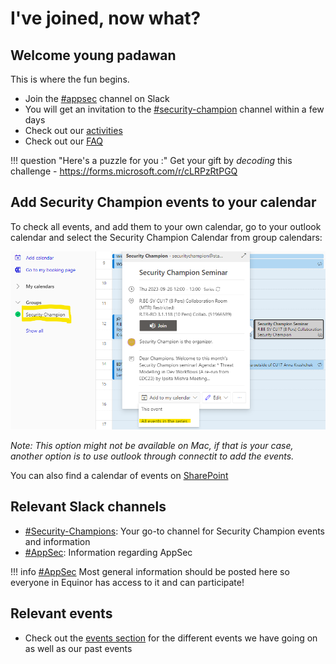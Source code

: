 # I've joined, now what?

## Welcome young padawan

This is where the fun begins.

- Join the [#appsec](https://equinor.slack.com/archives/CMM6FSW5V) channel on Slack
- You will get an invitation to the [#security-champion](https://equinor.slack.com/archives/C036HGPBJ04) channel within a few days
- Check out our [activities](./2-security_champion_activities.md)
- Check out our [FAQ](./3-faq.md)

!!! question "Here's a puzzle for you :"
    Get your gift by _decoding_ this challenge - <https://forms.microsoft.com/r/cLRPzRtPGQ>

## Add Security Champion events to your calendar

To check all events, and add them to your own calendar, go to your outlook calendar and select the Security Champion Calendar from group calendars:

![Security Champion Calendar](./add_SecurityChampions_calendar.png)

_Note: This option might not be available on Mac, if that is your case, another option is to use outlook through connectit to add the events._

You can also find a calendar of events on [SharePoint](https://statoilsrm.sharepoint.com/sites/securitychampion9)

## Relevant Slack channels

- [#Security-Champions](https://equinor.slack.com/archives/C036HGPBJ04): Your go-to channel for Security Champion events and information
- [#AppSec](https://equinor.slack.com/archives/CMM6FSW5V): Information regarding AppSec

!!! info
    [#AppSec](https://equinor.slack.com/archives/CMM6FSW5V) Most general information should be posted here so everyone in Equinor has access to it and can participate!

## Relevant events

- Check out the [events section](./events/index.md) for the different events we have going on as well as our past events
